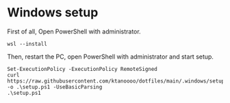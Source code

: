 # Windows setup

First of all, Open PowerShell with administrator.

```
wsl --install
```

Then, restart the PC, open PowerShell with administrator and start setup.

```
Set-ExecutionPolicy -ExecutionPolicy RemoteSigned
curl https://raw.githubusercontent.com/ktanoooo/dotfiles/main/.windows/setup.ps1 -o .\setup.ps1 -UseBasicParsing
.\setup.ps1
```
